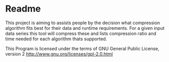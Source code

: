 # Readme
This project is aiming to assists people by the decision
what compression algorithm fits best for their data
and runtime requirements. For a given input data series
this tool will compress these and lists compression
ratio and time needed for each algorithm thats supported.

This Program is licensed under the terms of GNU General Public License, version 2
http://www.gnu.org/licenses/gpl-2.0.html
